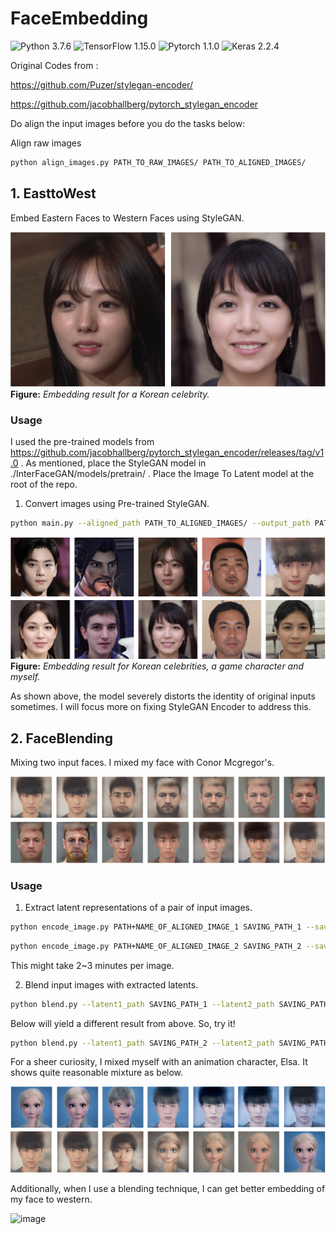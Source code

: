 # FaceEmbedding
![Python 3.7.6](https://img.shields.io/badge/python-3.7.6-green.svg?style=plastic)
![TensorFlow 1.15.0](https://img.shields.io/badge/tensorflow-1.15.0-green.svg?style=plastic)
![Pytorch 1.1.0](https://img.shields.io/badge/pytorch-1.1.0-green.svg?style=plastic)
![Keras 2.2.4](https://img.shields.io/badge/keras-2.2.4-green.svg?style=plastic)

Original Codes from : 

https://github.com/Puzer/stylegan-encoder/

https://github.com/jacobhallberg/pytorch_stylegan_encoder

Do align the input images before you do the tasks below:

Align raw images
```bash
python align_images.py PATH_TO_RAW_IMAGES/ PATH_TO_ALIGNED_IMAGES/
```

## 1. EasttoWest

Embed Eastern Faces to Western Faces using StyleGAN.

![image](./resources/demo.png)
**Figure:** *Embedding result for a Korean celebrity.*

### Usage

I used the pre-trained models from https://github.com/jacobhallberg/pytorch_stylegan_encoder/releases/tag/v1.0 . As mentioned, place the StyleGAN model in ./InterFaceGAN/models/pretrain/ . Place the Image To Latent model at the root of the repo.


1) Convert images using Pre-trained StyleGAN.
```bash
python main.py --aligned_path PATH_TO_ALIGNED_IMAGES/ --output_path PATH_TO_OUTPUTS/
```

![image](./resources/result.png)
**Figure:** *Embedding result for Korean celebrities, a game character and myself.*

As shown above, the model severely distorts the identity of original inputs sometimes. I will focus more on fixing StyleGAN Encoder to address this.

## 2. FaceBlending

Mixing two input faces. I mixed my face with Conor Mcgregor's.

![image](./resources/mix.png)

### Usage

1) Extract latent representations of a pair of input images.

```bash
python encode_image.py PATH+NAME_OF_ALIGNED_IMAGE_1 SAVING_PATH_1 --save_optimized_image True --iterations 1000 --use_latent_finder True
```

```bash
python encode_image.py PATH+NAME_OF_ALIGNED_IMAGE_2 SAVING_PATH_2 --save_optimized_image True --iterations 1000 --use_latent_finder True
```

This might take 2~3 minutes per image.


2) Blend input images with extracted latents.
```bash
python blend.py --latent1_path SAVING_PATH_1 --latent2_path SAVING_PATH_2
```
Below will yield a different result from above. So, try it!
```bash
python blend.py --latent1_path SAVING_PATH_2 --latent2_path SAVING_PATH_1
```

For a sheer curiosity, I mixed myself with an animation character, Elsa. It shows quite reasonable mixture as below.

![image](./resources/mix_anime.png)

Additionally, when I use a blending technique, I can get better embedding of my face to western.

![image](./resources/west.png)
